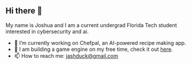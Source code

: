 ## Hi there 👋

My name is Joshua and I am a current undergrad Florida Tech student interested in cybersecurity and ai.

- 🔭 I’m currently working on Chefpal, an AI-powered recipe making app.
- 🌱 I am building a game engine on my free time, check it out [here](https://github.com/JashDuck/DuckEngine).
- 📫 How to reach me: jashduck@gmail.com

<!--
**JashDuck/JashDuck** is a ✨ _special_ ✨ repository because its `README.md` (this file) appears on your GitHub profile.

Here are some ideas to get you started:

- 🔭 I’m currently working on ...
- 🌱 I’m currently learning ...
- 👯 I’m looking to collaborate on ...
- 🤔 I’m looking for help with ...
- 💬 Ask me about ...
- 📫 How to reach me: ...
- 😄 Pronouns: ...
- ⚡ Fun fact: ...
-->
